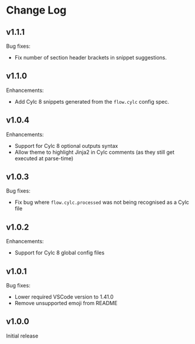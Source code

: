 # Change Log

## v1.1.1

Bug fixes:
- Fix number of section header brackets in snippet suggestions.

## v1.1.0

Enhancements:
- Add Cylc 8 snippets generated from the `flow.cylc` config spec.

## v1.0.4

Enhancements:
- Support for Cylc 8 optional outputs syntax
- Allow theme to highlight Jinja2 in Cylc comments (as they still get executed at parse-time)

## v1.0.3

Bug fixes:
- Fix bug where `flow.cylc.processed` was not being recognised as a Cylc file

## v1.0.2

Enhancements:
- Support for Cylc 8 global config files

## v1.0.1

Bug fixes:
- Lower required VSCode version to 1.41.0
- Remove unsupported emoji from README

## v1.0.0

Initial release
